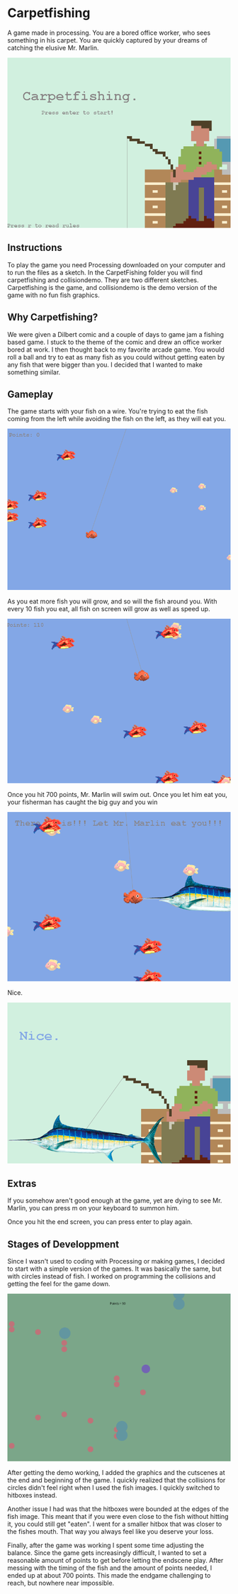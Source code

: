 # Carpetfishing
 A game made in processing. You are a bored office worker, who sees something in his carpet. You are quickly captured by your dreams of catching the elusive Mr. Marlin.


![Alt text](https://github.com/katcday/Carpetfishing/blob/main/Screenshots/Carpetfishing%20Captures/Screenshot%20(8).png)

## Instructions
To play the game you need Processing downloaded on your computer and to run the files as a sketch. In the CarpetFishing folder you will find carpetfishing and collisiondemo. They are two different sketches. Carpetfishing is the game, and collisiondemo is the demo version of the game with no fun fish graphics.

## Why Carpetfishing?
We were given a Dilbert comic and a couple of days to game jam a fishing based game. I stuck to the theme of the comic and drew an office worker bored at work. I then thought back to my favorite arcade game. You would roll a ball and try to eat as many fish as you could without getting eaten by any fish that were bigger than you. I decided that I wanted to make something similar.

## Gameplay
The game starts with your fish on a wire. You're trying to eat the fish coming from the left while avoiding the fish on the left, as they will eat you.

![Alt text](https://github.com/katcday/Carpetfishing/blob/main/Screenshots/Carpetfishing%20Captures/Screenshot%20(9).png)

As you eat more fish you will grow, and so will the fish around you. With every 10 fish you eat, all fish on screen will grow as well as speed up.

![Alt text](https://github.com/katcday/Carpetfishing/blob/main/Screenshots/Carpetfishing%20Captures/busy.png)

Once you hit 700 points, Mr. Marlin will swim out. Once you let him eat you, your fisherman has caught the big guy and you win

![Alt text](https://github.com/katcday/Carpetfishing/blob/main/Screenshots/Carpetfishing%20Captures/mr%20marlin%20enters.png)

Nice.

![Alt text](https://github.com/katcday/Carpetfishing/blob/main/Screenshots/Carpetfishing%20Captures/success.png)

## Extras
If you somehow aren't good enough at the game, yet are dying to see Mr. Marlin, you can press m on your keyboard to summon him.

Once you hit the end screen, you can press enter to play again.

## Stages of Developpment
Since I wasn't used to coding with Processing or making games, I decided to start with a simple version of the games. It was basically the same, but with circles instead of fish. I worked on programming the collisions and getting the feel for the game down.

![Alt text](https://github.com/katcday/Carpetfishing/blob/main/Screenshots/Carpetfishing%20Captures/Screenshot%20(10).png)

After getting the demo working, I added the graphics and the cutscenes at the end and beginning of the game. I quickly realized that the collisions for circles didn't feel right when I used the fish images. I quickly switched to hitboxes instead.

Another issue I had was that the hitboxes were bounded at the edges of the fish image. This meant that if you were even close to the fish without hitting it, you could still get "eaten". I went for a smaller hitbox that was closer to the fishes mouth. That way you always feel like you deserve your loss.

Finally, after the game was working I spent some time adjusting the balance. Since the game gets increasingly difficult, I wanted to set a reasonable amount of points to get before letting the endscene play. After messing with the timing of the fish and the amount of points needed, I ended up at about 700 points. This made the endgame challenging to reach, but nowhere near impossible.
